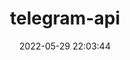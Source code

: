 ---
pageComponent:
	name: Catalogue
	data:
		key:02.后端\03.python\02.telegram-api
		description:telegram-api
date : 2022-05-29 22:03:44
title: telegram-api
permalink: /telegram-api/
---